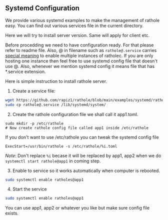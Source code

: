 ## Systemd Configuration

We provide various systemd examples to make the management of rathole easy. You can find out various services file in
the current directory.

Here we will try to install server version. Same will apply for client etc.

Before procedding we need to have configuration ready. For that please refer to readme file. Also, @ in filename such as
`rathole@.service` carries [special meaning](https://superuser.com/questions/393423/the-symbol-and-systemctl-and-vsftpd) to enable multiple instances of ratholec. If you are only hosting  one instance then
feel free to use systemd config file that doesn't use @. Also, whenever we mention systemd config it means file that has *.service extension.

Here is simple instruction to install rathole server.

1. Create a service file:

```bash
wget https://github.com/rapiz1/rathole/blob/main/examples/systemd/ratholes@.service # download the file
sudo cp rathole@.service /lib/systemd/system/
```

2. Create the rathole configuration file we shall call it app1.toml.

```
sudo mkdir -p /etc/rathole
# Now create rathole config file called app1 inside /etc/rathole
```

If you don't want to use /etc/rathole you can tweak the systemd config file

```
ExecStart=/usr/bin/rathole -s /etc/rathole/%i.toml
```

_Note_: Don't replace `%i` becase it will be replaced by app1, app2 when we do `systemctl start rathole@app1` in coming
step.

3. Enable to service so it works automatically when computer is rebooted.

```bash
sudo systemctl enable ratholes@app1
```

4. Start the service

```bash
sudo systemctl enable ratholes@app1
```

You can use app1, app2 or whatever you like but make sure config file exists.
